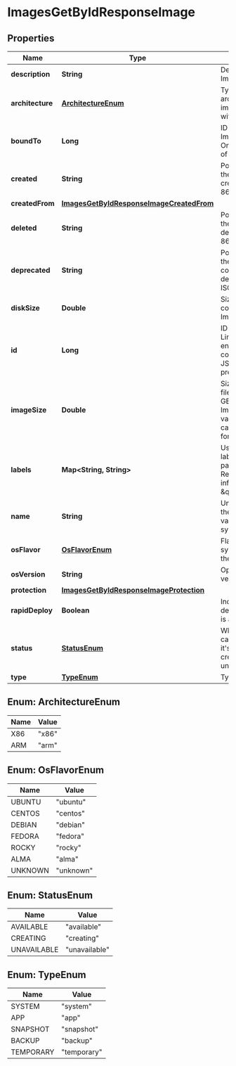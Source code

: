 

# ImagesGetByIdResponseImage


## Properties

| Name | Type | Description | Notes |
|------------ | ------------- | ------------- | -------------|
|**description** | **String** | Description of the Image |  |
|**architecture** | [**ArchitectureEnum**](#ArchitectureEnum) | Type of cpu architecture this image is compatible with. |  |
|**boundTo** | **Long** | ID of Server the Image is bound to. Only set for Images of type &#x60;backup&#x60;. |  |
|**created** | **String** | Point in time when the Resource was created (in ISO-8601 format). |  |
|**createdFrom** | [**ImagesGetByIdResponseImageCreatedFrom**](ImagesGetByIdResponseImageCreatedFrom.md) |  |  |
|**deleted** | **String** | Point in time where the Image was deleted (in ISO-8601 format) |  |
|**deprecated** | **String** | Point in time when the Image is considered to be deprecated (in ISO-8601 format) |  |
|**diskSize** | **Double** | Size of the disk contained in the Image in GB |  |
|**id** | **Long** | ID of the Resource. Limited to 52 bits to ensure compatibility with JSON double precision floats.  |  |
|**imageSize** | **Double** | Size of the Image file in our storage in GB. For snapshot Images this is the value relevant for calculating costs for the Image. |  |
|**labels** | **Map&lt;String, String&gt;** | User-defined labels (&#x60;key/value&#x60; pairs) for the Resource. For more information, see \&quot;[Labels](https://docs.hetzner.cloud)\&quot;.  |  |
|**name** | **String** | Unique identifier of the Image. This value is only set for system Images. |  |
|**osFlavor** | [**OsFlavorEnum**](#OsFlavorEnum) | Flavor of operating system contained in the Image |  |
|**osVersion** | **String** | Operating system version |  |
|**protection** | [**ImagesGetByIdResponseImageProtection**](ImagesGetByIdResponseImageProtection.md) |  |  |
|**rapidDeploy** | **Boolean** | Indicates that rapid deploy of the Image is available |  [optional] |
|**status** | [**StatusEnum**](#StatusEnum) | Whether the Image can be used or if it&#39;s still being created or unavailable |  |
|**type** | [**TypeEnum**](#TypeEnum) | Type of the Image |  |



## Enum: ArchitectureEnum

| Name | Value |
|---- | -----|
| X86 | &quot;x86&quot; |
| ARM | &quot;arm&quot; |



## Enum: OsFlavorEnum

| Name | Value |
|---- | -----|
| UBUNTU | &quot;ubuntu&quot; |
| CENTOS | &quot;centos&quot; |
| DEBIAN | &quot;debian&quot; |
| FEDORA | &quot;fedora&quot; |
| ROCKY | &quot;rocky&quot; |
| ALMA | &quot;alma&quot; |
| UNKNOWN | &quot;unknown&quot; |



## Enum: StatusEnum

| Name | Value |
|---- | -----|
| AVAILABLE | &quot;available&quot; |
| CREATING | &quot;creating&quot; |
| UNAVAILABLE | &quot;unavailable&quot; |



## Enum: TypeEnum

| Name | Value |
|---- | -----|
| SYSTEM | &quot;system&quot; |
| APP | &quot;app&quot; |
| SNAPSHOT | &quot;snapshot&quot; |
| BACKUP | &quot;backup&quot; |
| TEMPORARY | &quot;temporary&quot; |



